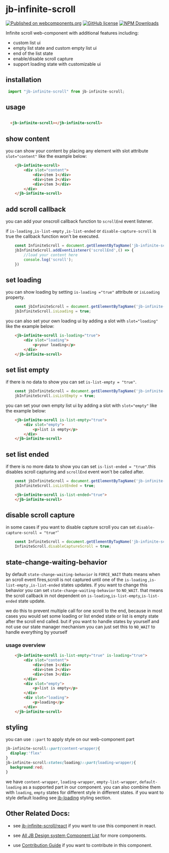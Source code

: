# jb-infinite-scroll

[![Published on webcomponents.org](https://img.shields.io/badge/webcomponents.org-published-blue.svg)](https://www.webcomponents.org/element/jb-infinite-scroll)
[![GitHub license](https://img.shields.io/badge/license-MIT-brightgreen.svg)](https://raw.githubusercontent.com/javadbat/jb-infinite-scroll/main/LICENSE)
[![NPM Downloads](https://img.shields.io/npm/dw/jb-infinite-scroll)](https://www.npmjs.com/package/jb-infinite-scroll)

Infinite scroll web-component with  additional features including:

- custom list ui
- empty list state and custom empty list ui
- end of the list state
- enable/disable scroll capture
- support loading state with customizable ui

## installation
```js
 import "jb-infinite-scroll" from jb-infinite-scroll;
```
## usage
```html

  <jb-infinite-scroll></jb-infinite-scroll>

```

## show content

you can show your content by placing any element with slot attribute `slot="content"` like the example below:

```html
    <jb-infinite-scroll>
        <div slot="content">
            <div>item 1</div>
            <div>item 2</div>
            <div>item 3</div>
        </div>
    </jb-infinite-scroll>

```

## add scroll callback

you can add your onscroll callback function to `scrollEnd` event listener.

if `is-loading` ,`is-list-empty` ,`is-list-ended` or `disable-capture-scroll` is true  the callback function won't be executed.

```js
    const InfiniteScroll = document.getElementByTagName('jb-infinite-scroll');
    jbInfiniteScroll.addEventListener('scrollEnd',() => {
        //load your content here
        console.log('scroll');
    })
```

## set loading

you can show loading by setting `is-loading ="true"` attribute or `isLoading` property.

```js
    const jbInfiniteScroll = document.getElementByTagName('jb-infinite-scroll');
    jbInfiniteScroll.isLoading = true;
```
 you can also set your own loading ui by adding a slot with `slot="loading"` like the example below:

```html
    <jb-infinite-scroll is-loading="true">
        <div slot="loading">
            <p>your loading</p>
        </div>
    </jb-infinite-scroll>

```

## set list empty

if there is no data to show you can set `is-list-empty = "true"`.

```js
    const jbInfiniteScroll = document.getElementByTagName('jb-infinite-scroll');
    jbInfiniteScroll.isListEmpty = true;
``` 
 you can set your own empty list ui by adding a slot with `slot="empty"` like the example below:
```html
    <jb-infinite-scroll is-list-empty="true">
        <div slot="empty">
            <p>list is empty</p>
        </div>
    </jb-infinite-scroll>

```
## set list ended
if there is no more data to show you can set `is-list-ended = "true"`.this disables scroll capturing and `scrollEnd` event won't be called after.

```js
    const jbInfiniteScroll = document.getElementByTagName('jb-infinite-scroll');
    jbInfiniteScroll.isListEnded = true;
``` 
```html
    <jb-infinite-scroll is-list-ended="true">
    </jb-infinite-scroll>

```

## disable scroll capture
in some cases if you want to disable capture scroll you can set `disable-capture-scroll = "true"`'

```js
    const InfiniteScroll = document.getElementByTagName('jb-infinite-scroll');
    InfiniteScroll.disableCaptureScroll = true;
``` 




## state-change-waiting-behavior

by default `state-change-waiting-behavior` is `FORCE_WAIT` thats means when an scroll event fires,scroll is not captured until one of the `is-loading` ,`is-list-empty` ,`is-list-ended` states updates.
if you want to change this behavior you can set `state-change-waiting-behavior` to `NO_WAIT`. that means the scroll callback in not dependent on `is-loading`,`is-list-empty`,`is-list-ended` state update.

we do this to prevent multiple call for one scroll to the end, because in most cases you would set some loading or list ended state or list is empty state  after the scroll end called. but if you want to handle states by yourself and not use our state manager mechanism you can just set this to `NO_WAIT` to handle everything by yourself

### usage overview
```html
    <jb-infinite-scroll is-list-empty="true" is-loading="true">
        <div slot="content">
            <div>item 1</div>
            <div>item 2</div>
            <div>item 3</div>
        </div>
        <div slot="empty">
            <p>list is empty</p>
        </div>
        <div slot="loading">
            <p>loading</p>
        </div>
    </jb-infinite-scroll>
```

## styling
you can use `::part` to apply style on our web-component part
```css
jb-infinite-scroll::part(content-wrapper){
  display:'flex'
}
jb-infinite-scroll:states(loading)::part(loading-wrapper){
  background:red;
}
```
we have `content-wrapper`, `loading-wrapper`, `empty-list-wrapper`, `default-loading` as a supported part in our component. you can also combine them with `loading`, `empty` states for different style in different states.
if you want to style default loading see [jb-loading](https://github.com/javadbat/jb-loading) styling section.

## Other Related Docs:

- see [jb-infinite-scroll/react](https://github.com/javadbat/jb-infinite-scroll/tree/main/react) if you want to use this component in react.

- see [All JB Design system Component List](https://github.com/javadbat/design-system/blob/main/docs/component-list.md) for more components.

- use [Contribution Guide](https://github.com/javadbat/design-system/blob/main/docs/contribution-guide.md) if you want to contribute in this component.